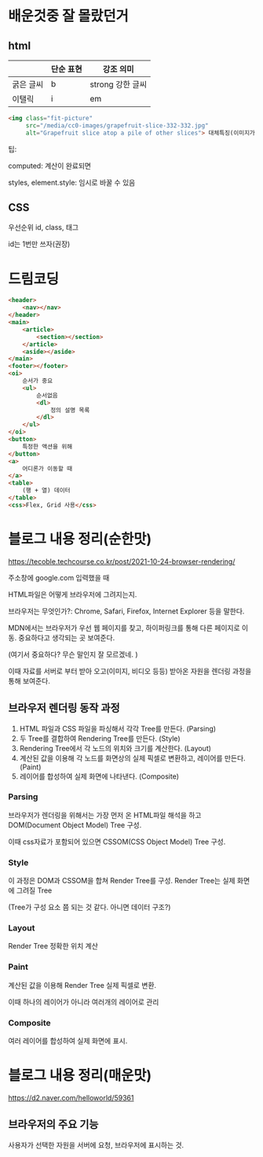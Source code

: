 # 배운것중 잘 몰랐던거

## html

|           | 단순 표현 | 강조 의미        |
| --------- | --------- | ---------------- |
| 굵은 글씨 | b         | strong 강한 글씨 |
| 이탤릭    | i         | em               |

```html
<img class="fit-picture"
     src="/media/cc0-images/grapefruit-slice-332-332.jpg"
     alt="Grapefruit slice atop a pile of other slices"> 대체특징(이미지가 안보일때 보임)+ 시각장애인을 위한 소리
```

팁:

computed: 계산이 완료되면 

styles, element.style: 임시로 바꿀 수 있음

## CSS

우선순위 id, class, 태그

id는 1번만 쓰자(권장)

# 드림코딩

```html
<header>
    <nav></nav>
</header>
<main>
    <article>
        <section></section>
    </article>
    <aside></aside>
</main>
<footer></footer>
<oi>
    순서가 중요
	<ul>
        순서없음 
        <dl>
            정의 설명 목록
        </dl>
    </ul>	
</oi>
<button>
    특정한 액션을 위해
</button>
<a>
    어디론가 이동할 때
</a>
<table>
    (행 + 열) 데이터
</table>
<css>Flex, Grid 사용</css>
```

# 블로그 내용 정리(순한맛)

https://tecoble.techcourse.co.kr/post/2021-10-24-browser-rendering/

주소창에 google.com 입력했을 때

HTML파일은 어떻게 브라우저에 그려지는지.

브라우저는 무엇인가?: Chrome, Safari, Firefox, Internet Explorer 등을 말한다.

MDN에서는 브라우저가 우선 웹 페이지를 찾고, 하이퍼링크를 통해 다른 페이지로 이동. 중요하다고 생각되는 곳 보여준다. 

(여기서 중요하다? 무슨 말인지 잘 모르겠네. )

이때 자료를 서버로 부터 받아 오고(이미지, 비디오 등등) 받아온 자원을 렌더링 과정을 통해 보여준다. 



## 브라우저 렌더링 동작 과정



1. HTML 파일과 CSS 파일을 파싱해서 각각 Tree를 만든다. (Parsing) 
2. 두 Tree를 결합하여 Rendering Tree를 만든다. (Style) 
3. Rendering Tree에서 각 노드의 위치와 크기를 계산한다. (Layout)
4. 계산된 값을 이용해 각 노드를 화면상의 실제 픽셀로 변환하고, 레이어를 만든다. (Paint)
5. 레이어를 합성하여 실제 화면에 나타낸다. (Composite)

### Parsing

브라우저가 렌더링을 위해서는 가장 먼저 온 HTML파일 해석을 하고 DOM(Document Object Model) Tree 구성.

이때 css자료가 포함되어 있으면 CSSOM(CSS Object Model) Tree 구성.

### Style

이 과정은 DOM과 CSSOM을 합쳐 Render Tree를 구성. Render Tree는 실제 화면에 그려질 Tree

(Tree가 구성 요소 쯤 되는 것 같다. 아니면 데이터 구조?)

### Layout

Render Tree 정확한 위치 계산

### Paint

계산된 값을 이용해 Render Tree 실제 픽셀로 변환.

이때 하나의 레이어가 아니라 여러개의 레이어로 관리 

### Composite

여러 레이어를 합성하여 실제 화면에 표시.

# 블로그 내용 정리(매운맛)

https://d2.naver.com/helloworld/59361

## 브라우저의 주요 기능

사용자가 선택한 자원을 서버에 요청, 브라우저에 표시하는 것.



